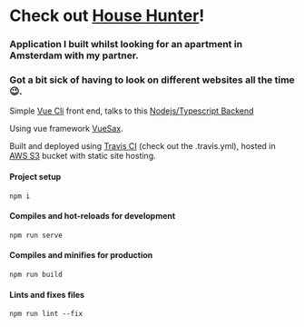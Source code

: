 # Check out [House Hunter](http://househunterfe.s3-website-us-east-1.amazonaws.com/#/)!



### Application I built whilst looking for an apartment in Amsterdam with my partner.

### Got a bit sick of having to look on different websites all the time 😉.


Simple [Vue Cli](https://cli.vuejs.org/) front end, talks to this [Nodejs/Typescript Backend](https://github.com/scotchjdmacdonald/house-hunter)

Using vue framework [VueSax](https://github.com/lusaxweb/vuesax).

Built and deployed using [Travis CI](travis-ci.org) (check out the .travis.yml), hosted in [AWS S3](https://aws.amazon.com/s3/) bucket with static site hosting.





#### Project setup
```
npm i
```
#### Compiles and hot-reloads for development
```
npm run serve
```
#### Compiles and minifies for production
```
npm run build
```
#### Lints and fixes files
```
npm run lint --fix
```
